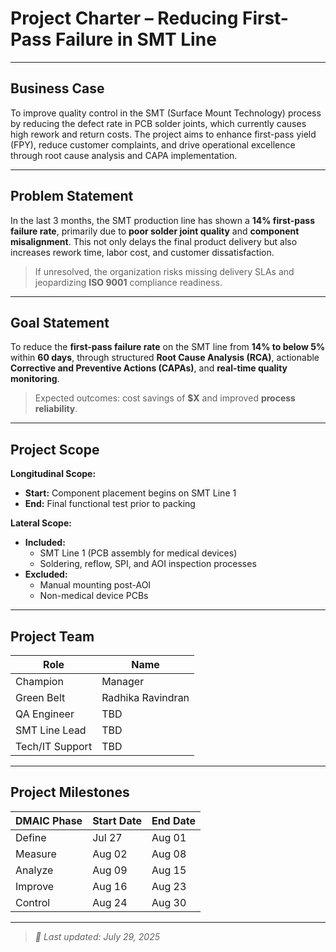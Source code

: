 # Project Charter – Reducing First-Pass Failure in SMT Line

---

## Business Case  
To improve quality control in the SMT (Surface Mount Technology) process by reducing the defect rate in PCB solder joints, which currently causes high rework and return costs. The project aims to enhance first-pass yield (FPY), reduce customer complaints, and drive operational excellence through root cause analysis and CAPA implementation.

---

## Problem Statement  
In the last 3 months, the SMT production line has shown a **14% first-pass failure rate**, primarily due to **poor solder joint quality** and **component misalignment**. This not only delays the final product delivery but also increases rework time, labor cost, and customer dissatisfaction.  
> If unresolved, the organization risks missing delivery SLAs and jeopardizing **ISO 9001** compliance readiness.

---

## Goal Statement  
To reduce the **first-pass failure rate** on the SMT line from **14% to below 5%** within **60 days**, through structured **Root Cause Analysis (RCA)**, actionable **Corrective and Preventive Actions (CAPAs)**, and **real-time quality monitoring**.  
> Expected outcomes: cost savings of **$X** and improved **process reliability**.

---

## Project Scope

**Longitudinal Scope:**  
- **Start:** Component placement begins on SMT Line 1  
- **End:** Final functional test prior to packing

**Lateral Scope:**  
- **Included:**  
  - SMT Line 1 (PCB assembly for medical devices)  
  - Soldering, reflow, SPI, and AOI inspection processes  
- **Excluded:**  
  - Manual mounting post-AOI  
  - Non-medical device PCBs  

---

## Project Team

| Role              | Name               |
|-------------------|--------------------|
| Champion          | Manager            |
| Green Belt        | Radhika Ravindran  |
| QA Engineer       | TBD                |
| SMT Line Lead     | TBD                |
| Tech/IT Support   | TBD                |

---

## Project Milestones

| DMAIC Phase | Start Date | End Date   |
|-------------|------------|------------|
| Define      | Jul 27     | Aug 01     |
| Measure     | Aug 02     | Aug 08     |
| Analyze     | Aug 09     | Aug 15     |
| Improve     | Aug 16     | Aug 23     |
| Control     | Aug 24     | Aug 30     |

---

> *📌 Last updated: July 29, 2025*

